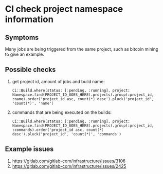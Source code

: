 # CI check project namespace information

## Symptoms

Many jobs are being triggered from the same project, such as bitcoin mining to give an example.

## Possible checks

1. get project id, amount of jobs and build name:
    ```
    Ci::Build.where(status: [:pending, :running], project: Namespace.find(PROJECT_ID_GOES_HERE).projects).group(:project_id, :name).order('project_id asc, count(*) desc').pluck('project_id', 'count(*)', 'name')
    ```

1. commands that are being executed on the builds:
    ```
    Ci::Build.where(status: [:pending, :running], project: Namespace.find(PROJECT_ID_GOES_HERE).projects).group(:project_id, :commands).order('project_id asc, count(*) desc').pluck('project_id', 'count(*)', 'commands')
    ```

## Example issues

1. https://gitlab.com/gitlab-com/infrastructure/issues/3106
1. https://gitlab.com/gitlab-com/infrastructure/issues/2425
